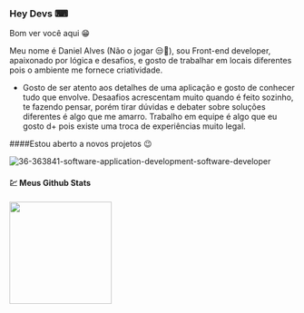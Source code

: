 ### Hey Devs ⌨

Bom ver você aqui 😁

Meu nome é Daniel Alves (Não o jogar 😒🤣), sou Front-end developer, apaixonado por lógica e desafios, e gosto de trabalhar em locais diferentes pois o ambiente me fornece criatividade. 

- Gosto de ser atento aos detalhes de uma aplicação e gosto de conhecer tudo que envolve. Desaafios acrescentam muito quando é feito sozinho, te fazendo pensar, porém tirar dúvidas e debater sobre soluções diferentes é algo que me amarro. Trabalho em equipe é algo que eu gosto d+ pois existe uma troca de experiências muito legal. 

####Estou aberto a novos projetos 😉

<img src="https://i.ibb.co/pRRc3BB/36-363841-software-application-development-software-developer.png" alt="36-363841-software-application-development-software-developer" border="0">

#### 💹 Meus Github Stats
<img height="180em" src="https://github-readme-stats.vercel.app/api?username=danalvescc&show_icons=true&hide_border=true&&count_private=true&include_all_commits=true" />

<!--
**danalvescc/danalvescc** is a ✨ _special_ ✨ repository because its `README.md` (this file) appears on your GitHub profile.

Here are some ideas to get you started:

- 🔭 I’m currently working on ...
- 🌱 I’m currently learning ...
- 👯 I’m looking to collaborate on ...
- 🤔 I’m looking for help with ...
- 💬 Ask me about ...
- 📫 How to reach me: ...
- 😄 Pronouns: ...
- ⚡ Fun fact: ...
-->
